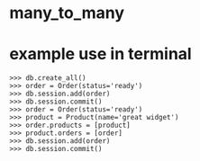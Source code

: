 # many_to_many


# example use in terminal

```
>>> db.create_all()
>>> order = Order(status='ready')
>>> db.session.add(order)
>>> db.session.commit()
>>> order = Order(status='ready')
>>> product = Product(name='great widget')
>>> order.products = [product]
>>> product.orders = [order]
>>> db.session.add(order)
>>> db.session.commit()



```
